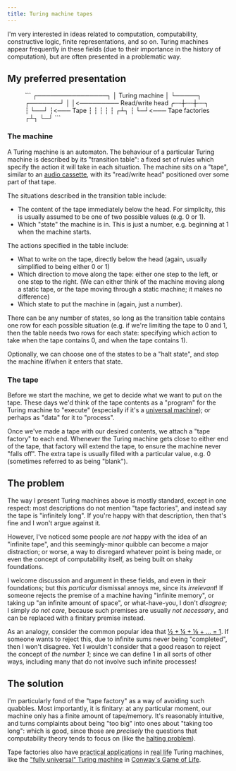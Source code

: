```yaml
---
title: Turing machine tapes
---
```


I'm very interested in ideas related to computation, computability, constructive
logic, finite representations, and so on. Turing machines appear frequently in
these fields (due to their importance in the history of computation), but are
often presented in a problematic way.

## My preferred presentation ##

<figure>
```
┌────────────────┐
│ Turing machine │
└─────┐  ┌───────┘
      │  │<───────── Read/write head
   ╭┄┄┼┄┄┼┄┄╮
   ┆  └──┘  ┆<─── Tape
   ┆        ┆
   ┆        ┆
   ┆       ┌┴┐
   ┆       └─┘<─── Tape factories
  ┌┴┐
  └─┘
```
</figure>

### The machine ###

A Turing machine is an automaton. The behaviour of a particular Turing machine
is described by its "transition table": a fixed set of rules which specify the
action it will take in each situation. The machine sits on a "tape", similar to
an [audio cassette](https://en.wikipedia.org/wiki/Cassette_tape), with its
"read/write head" positioned over some part of that tape.

The situations described in the transition table include:

 - The content of the tape immediately below the head. For simplicity, this is
   usually assumed to be one of two possible values (e.g. 0 or 1).
 - Which "state" the machine is in. This is just a number, e.g. beginning at
   1 when the machine starts.

The actions specified in the table include:

 - What to write on the tape, directly below the head (again, usually simplified
   to being either 0 or 1)
 - Which direction to move along the tape: either one step to the left, or one
   step to the right. (We can either think of the machine moving along a static
   tape, or the tape moving through a static machine; it makes no difference)
 - Which state to put the machine in (again, just a number).

There can be any number of states, so long as the transition table contains one
row for each possible situation (e.g. if we're limiting the tape to 0 and 1,
then the table needs two rows for each state: specifying which action to take
when the tape contains 0, and when the tape contains 1).

Optionally, we can choose one of the states to be a "halt state", and stop the
machine if/when it enters that state.

### The tape ###

Before we start the machine, we get to decide what we want to put on the tape.
These days we'd think of the tape contents as a "program" for the Turing machine
to "execute" (especially if it's a
[universal machine](https://en.wikipedia.org/wiki/Universal_Turing_machine)); or
perhaps as "data" for it to "process".

Once we've made a tape with our desired contents, we attach a "tape factory" to
each end. Whenever the Turing machine gets close to either end of the tape, that
factory will extend the tape, to ensure the machine never "falls off". The extra
tape is usually filled with a particular value, e.g. 0 (sometimes referred to as
being "blank").

## The problem ##

The way I present Turing machines above is mostly standard, except in one
respect: most descriptions do not mention "tape factories", and instead say the
tape is "infinitely long". If you're happy with that description, then that's
fine and I won't argue against it.

However, I've noticed some people are *not* happy with the idea of an "infinite
tape", and this seemingly-minor quibble can become a major distraction; or
worse, a way to disregard whatever point is being made, or even the concept of
computability itself, as being built on shaky foundations.

I welcome discussion and argument in these fields, and even in their
foundations; but this *particular* dismissal annoys me, since its *irrelevant*!
If someone rejects the premise of a machine having "infinite memory", or taking
up "an infinite amount of space", or what-have-you, I don't *disagree*; I simply
*do not care*, because such premises are usually *not necessary*, and can be
replaced with a finitary premise instead.

As an analogy, consider the common popular idea that
[½ + ¼ + ⅛ + … = 1](https://en.wikipedia.org/wiki/1/2_%2B_1/4_%2B_1/8_%2B_1/16_%2B_%E2%8B%AF).
If someone wants to reject this, due to infinite sums never being "completed",
then I won't disagree. Yet I wouldn't consider that a good reason to reject the
concept of *the number 1*; since we can define 1 in all sorts of other ways,
including many that do not involve such infinite processes!

## The solution ##

I'm particularly fond of the "tape factory" as a way of avoiding such quabbles.
Most importantly, it is finitary: at any particular moment, our machine only has
a finite amount of tape/memory. It's reasonably intuitive, and turns complaints
about being "too big" into ones about "taking too long": which is good, since
those are *precisely* the questions that computability theory tends to focus on
(like the [halting problem](https://en.wikipedia.org/wiki/Halting_problem)).

Tape factories also have
<abbr title="debatable...">practical applications</abbr> in
<abbr title="dubious...">real life</abbr> Turing machines, like the
["fully universal" Turing machine](https://conwaylife.com/wiki/Fully_universal_Turing_machine)
in [Conway's Game of Life](https://conwaylife.com/wiki/Conway%27s_Game_of_Life).
